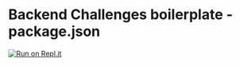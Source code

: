 # Backend Challenges boilerplate - package.json
[![Run on Repl.it](https://repl.it/badge/github/FraserL/boilerplate-npm)](https://repl.it/github/FraserL/boilerplate-npm)